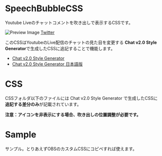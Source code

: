 # SpeechBubbleCSS
Youtube Liveのチャットコメントを吹き出しで表示するCSSです。

![Preview Image](https://pbs.twimg.com/media/ENWrz2YVAAAiI4q?format=jpg&name=small)
[Twitter](https://twitter.com/yuki_natsuno_vt/status/1213064591233536000)

このCSSはYoutubeのLive配信のチャットの見た目を変更する
**Chat v2.0 Style Generator**で生成したCSSに追記することで機能します。

* [Chat v2.0 Style Generator](https://chatv2.septapus.com/)
* [Chat v2.0 Style Generator 日本語版](http://css4obs.starfree.jp/)

# CSS
CSSフォルダ以下のファイルには Chat v2.0 Style Generator で生成したCSSに**追記する差分のみ**が記載されています。

**注意：アイコンを非表示にする場合、吹き出しの位置調整が必要です。**

# Sample
サンプル。とりあえずOBSのカスタムCSSにコピペすれば使えます。
